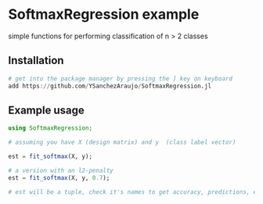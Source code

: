 # SoftmaxRegression example
simple functions for performing classification of n > 2 classes

## Installation

```julia
# get into the package manager by pressing the ] key on keyboard
add https://github.com/YSanchezAraujo/SoftmaxRegression.jl
```


## Example usage
```julia
using SoftmaxRegression;

# assuming you have X (design matrix) and y  (class label vector)

est = fit_softmax(X, y);

# a version with an l2-penalty
est = fit_softmax(X, y, 0.7);

# est will be a tuple, check it's names to get accuracy, predictions, estimated coefficient weights (betas), ect. 
```
